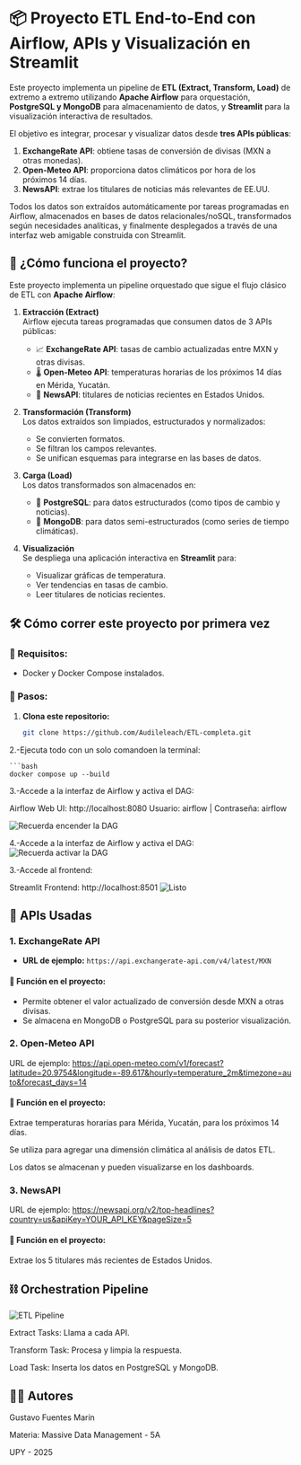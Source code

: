 # 📦 Proyecto ETL End-to-End con Airflow, APIs y Visualización en Streamlit

Este proyecto implementa un pipeline de **ETL (Extract, Transform, Load)** de extremo a extremo utilizando **Apache Airflow** para orquestación, **PostgreSQL y MongoDB** para almacenamiento de datos, y **Streamlit** para la visualización interactiva de resultados.

El objetivo es integrar, procesar y visualizar datos desde **tres APIs públicas**:

1. **ExchangeRate API**: obtiene tasas de conversión de divisas (MXN a otras monedas).
2. **Open-Meteo API**: proporciona datos climáticos por hora de los próximos 14 días.
3. **NewsAPI**: extrae los titulares de noticias más relevantes de EE.UU.

Todos los datos son extraídos automáticamente por tareas programadas en Airflow, almacenados en bases de datos relacionales/noSQL, transformados según necesidades analíticas, y finalmente desplegados a través de una interfaz web amigable construida con Streamlit.

## 🚀 ¿Cómo funciona el proyecto?

Este proyecto implementa un pipeline orquestado que sigue el flujo clásico de ETL con **Apache Airflow**:

1. **Extracción (Extract)**  
   Airflow ejecuta tareas programadas que consumen datos de 3 APIs públicas:
   - 📈 **ExchangeRate API**: tasas de cambio actualizadas entre MXN y otras divisas.
   - 🌡️ **Open-Meteo API**: temperaturas horarias de los próximos 14 días en Mérida, Yucatán.
   - 📰 **NewsAPI**: titulares de noticias recientes en Estados Unidos.

2. **Transformación (Transform)**  
   Los datos extraídos son limpiados, estructurados y normalizados:
   - Se convierten formatos.
   - Se filtran los campos relevantes.
   - Se unifican esquemas para integrarse en las bases de datos.

3. **Carga (Load)**  
   Los datos transformados son almacenados en:
   - 🐘 **PostgreSQL**: para datos estructurados (como tipos de cambio y noticias).
   - 🍃 **MongoDB**: para datos semi-estructurados (como series de tiempo climáticas).

4. **Visualización**  
   Se despliega una aplicación interactiva en **Streamlit** para:
   - Visualizar gráficas de temperatura.
   - Ver tendencias en tasas de cambio.
   - Leer titulares de noticias recientes.


## 🛠️ Cómo correr este proyecto por primera vez

### 🔧 Requisitos:
- Docker y Docker Compose instalados.

### 🏁 Pasos:

1. **Clona este repositorio:**
   ```bash
   git clone https://github.com/Audileleach/ETL-completa.git

2.-Ejecuta todo con un solo comandoen la terminal:

    ```bash
    docker compose up --build

3.-Accede a la interfaz de Airflow y activa el DAG:

Airflow Web UI: http://localhost:8080
Usuario: airflow | Contraseña: airflow

![Recuerda encender la DAG](Airflow2.png)

4.-Accede a la interfaz de Airflow y activa el DAG:
![Recuerda activar la DAG](Activar.png)

3.-Accede al frontend:

Streamlit Frontend: http://localhost:8501
![Listo](Front.png)

## 🔌 APIs Usadas

### 1. ExchangeRate API
- **URL de ejemplo:** `https://api.exchangerate-api.com/v4/latest/MXN`

#### 📌 Función en el proyecto:
- Permite obtener el valor actualizado de conversión desde MXN a otras divisas.
- Se almacena en MongoDB o PostgreSQL para su posterior visualización.

### 2. Open-Meteo API
URL de ejemplo: https://api.open-meteo.com/v1/forecast?latitude=20.9754&longitude=-89.617&hourly=temperature_2m&timezone=auto&forecast_days=14

#### 📌 Función en el proyecto:
Extrae temperaturas horarias para Mérida, Yucatán, para los próximos 14 días.

Se utiliza para agregar una dimensión climática al análisis de datos ETL.

Los datos se almacenan y pueden visualizarse en los dashboards.

### 3. NewsAPI
URL de ejemplo: https://newsapi.org/v2/top-headlines?country=us&apiKey=YOUR_API_KEY&pageSize=5

#### 📌 Función en el proyecto:
Extrae los 5 titulares más recientes de Estados Unidos.


## ⛓️ Orchestration Pipeline

![ETL Pipeline](ETL.png)


Extract Tasks: Llama a cada API.

Transform Task: Procesa y limpia la respuesta.

Load Task: Inserta los datos en PostgreSQL y MongoDB.

## 🧑‍💻 Autores
Gustavo Fuentes Marín

Materia: Massive Data Management - 5A

UPY - 2025